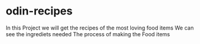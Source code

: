 # odin-recipes
In this Project we will get the recipes of the most loving food items
We can see the ingrediets needed
The process of making the Food items